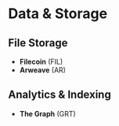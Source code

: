 # Data & Storage

## File Storage

- **Filecoin** (FIL)
- **Arweave** (AR)

## Analytics & Indexing

- **The Graph** (GRT)
